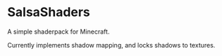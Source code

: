 # SalsaShaders

A simple shaderpack for Minecraft.

Currently implements shadow mapping, and locks shadows to textures.